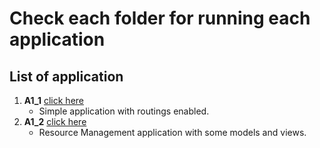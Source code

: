 # Check each folder for running each application
## List of application
1. **A1_1** [click here](https://github.com/Ananta580/dotnet_stuff/tree/main/A1_1/A1_1)
   - Simple application with routings enabled.
2. **A1_2** [click here](https://github.com/Ananta580/dotnet_stuff/tree/main/A1_2/A1_2)
   - Resource Management application with some models and views.
